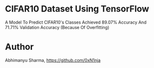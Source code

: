 # CIFAR10 Dataset Using TensorFlow
A Model To Predict CIFAR10's Classes Achieved 89.07% Accuracy And 71.71% Validation Accuracy (Because Of Overfitting)
# Author
Abhimanyu Sharma, https://github.com/0xN1nja
